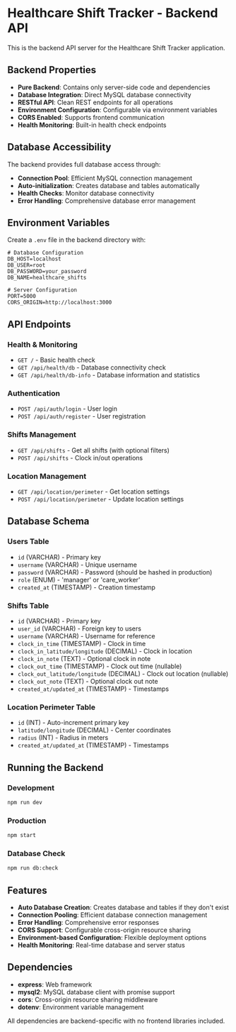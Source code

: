 # Healthcare Shift Tracker - Backend API

This is the backend API server for the Healthcare Shift Tracker application.

## Backend Properties

- **Pure Backend**: Contains only server-side code and dependencies
- **Database Integration**: Direct MySQL database connectivity
- **RESTful API**: Clean REST endpoints for all operations
- **Environment Configuration**: Configurable via environment variables
- **CORS Enabled**: Supports frontend communication
- **Health Monitoring**: Built-in health check endpoints

## Database Accessibility

The backend provides full database access through:

- **Connection Pool**: Efficient MySQL connection management
- **Auto-initialization**: Creates database and tables automatically
- **Health Checks**: Monitor database connectivity
- **Error Handling**: Comprehensive database error management

## Environment Variables

Create a `.env` file in the backend directory with:

```env
# Database Configuration
DB_HOST=localhost
DB_USER=root
DB_PASSWORD=your_password
DB_NAME=healthcare_shifts

# Server Configuration
PORT=5000
CORS_ORIGIN=http://localhost:3000
```

## API Endpoints

### Health & Monitoring
- `GET /` - Basic health check
- `GET /api/health/db` - Database connectivity check
- `GET /api/health/db-info` - Database information and statistics

### Authentication
- `POST /api/auth/login` - User login
- `POST /api/auth/register` - User registration

### Shifts Management
- `GET /api/shifts` - Get all shifts (with optional filters)
- `POST /api/shifts` - Clock in/out operations

### Location Management
- `GET /api/location/perimeter` - Get location settings
- `POST /api/location/perimeter` - Update location settings

## Database Schema

### Users Table
- `id` (VARCHAR) - Primary key
- `username` (VARCHAR) - Unique username
- `password` (VARCHAR) - Password (should be hashed in production)
- `role` (ENUM) - 'manager' or 'care_worker'
- `created_at` (TIMESTAMP) - Creation timestamp

### Shifts Table
- `id` (VARCHAR) - Primary key
- `user_id` (VARCHAR) - Foreign key to users
- `username` (VARCHAR) - Username for reference
- `clock_in_time` (TIMESTAMP) - Clock in time
- `clock_in_latitude/longitude` (DECIMAL) - Clock in location
- `clock_in_note` (TEXT) - Optional clock in note
- `clock_out_time` (TIMESTAMP) - Clock out time (nullable)
- `clock_out_latitude/longitude` (DECIMAL) - Clock out location (nullable)
- `clock_out_note` (TEXT) - Optional clock out note
- `created_at/updated_at` (TIMESTAMP) - Timestamps

### Location Perimeter Table
- `id` (INT) - Auto-increment primary key
- `latitude/longitude` (DECIMAL) - Center coordinates
- `radius` (INT) - Radius in meters
- `created_at/updated_at` (TIMESTAMP) - Timestamps

## Running the Backend

### Development
```bash
npm run dev
```

### Production
```bash
npm start
```

### Database Check
```bash
npm run db:check
```

## Features

- **Auto Database Creation**: Creates database and tables if they don't exist
- **Connection Pooling**: Efficient database connection management
- **Error Handling**: Comprehensive error responses
- **CORS Support**: Configurable cross-origin resource sharing
- **Environment-based Configuration**: Flexible deployment options
- **Health Monitoring**: Real-time database and server status

## Dependencies

- **express**: Web framework
- **mysql2**: MySQL database client with promise support
- **cors**: Cross-origin resource sharing middleware
- **dotenv**: Environment variable management

All dependencies are backend-specific with no frontend libraries included.
